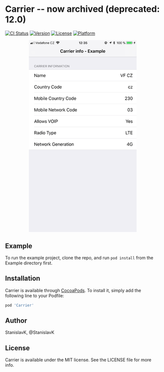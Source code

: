 # Carrier -- now archived (deprecated: 12.0)

[![CI Status](http://img.shields.io/travis/StanislavK/Carrier.svg?style=flat)](https://travis-ci.org/StanislavK/Carrier)
[![Version](https://img.shields.io/cocoapods/v/Carrier.svg?style=flat)](http://cocoapods.org/pods/Carrier)
[![License](https://img.shields.io/cocoapods/l/Carrier.svg?style=flat)](http://cocoapods.org/pods/Carrier)
[![Platform](https://img.shields.io/cocoapods/p/Carrier.svg?style=flat)](http://cocoapods.org/pods/Carrier)

<p align="center">
  <img src="https://github.com/StanislavK/Carrier/blob/master/Github%20Resources/Screen%20Shot%202017-09-06%20at%2012.35.48.png" width="350"/>
</p>

## Example

To run the example project, clone the repo, and run `pod install` from the Example directory first.

## Installation

Carrier is available through [CocoaPods](http://cocoapods.org). To install
it, simply add the following line to your Podfile:

```ruby
pod 'Carrier'
```

## Author

StanislavK, @StanislavK

## License

Carrier is available under the MIT license. See the LICENSE file for more info.
